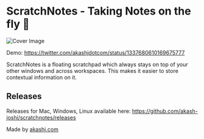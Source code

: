 # ScratchNotes - Taking Notes on the fly 🚀

![Cover Image](https://www.akashj.com/icons/scratchnotes.png)

Demo: https://twitter.com/akashjdotcom/status/1337680610169675777

ScratchNotes is a floating scratchpad which always stays on top of your other windows and across workspaces. This makes it easier to store contextual information on it.

## Releases

Releases for Mac, Windows, Linux available here: https://github.com/akash-joshi/scratchnotes/releases

Made by [akashj.com](https://akashj.com)
